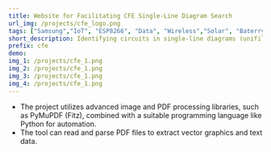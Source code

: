 ```yaml
---
title: Website for Facilitating CFE Single-Line Diagram Search
url_img: /projects/cfe_logo.png
tags: ["Samsung","IoT", "ESP8266", "Data", "Wireless","Solar", "Baterry"]
short_description: Identifying circuits in single-line diagrams (unifilar diagrams) in PDF format and marking them with circles
prefix: cfe
demo: 
img_1: /projects/cfe_1.png
img_2: /projects/cfe_1.png
img_3: /projects/cfe_1.png
img_4: /projects/cfe_1.png
---
```

- The project utilizes advanced image and PDF processing libraries, such as PyMuPDF (Fitz), combined with a suitable programming language like Python for automation.
- The tool can read and parse PDF files to extract vector graphics and text data.